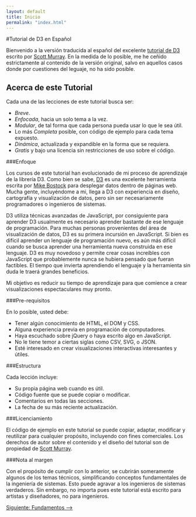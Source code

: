 ```yaml
---
layout: default
title: Inicio
permalink: "index.html"
---
```

#Tutorial de D3 en Español

Bienvenido a la versión traducida al español del excelente [tutorial de D3](http://alignedleft.com/tutorials/d3) escrito por [Scott Murray](http://alignedleft.com/). En la medida de lo posible, me he ceñido estrictamente al contenido de la versión original, salvo en aquellos casos donde por cuestiones del leguaje, no ha sido posible.

## Acerca de este Tutorial

Cada una de las lecciones de este tutorial busca ser:
  - _Breve_.
  - _Enfocada_, hacia un solo tema a la vez.
  - _Modular_, de tal forma que cada persona pueda usar lo que le sea útil.
  - Lo más _Completa_ posible, con código de ejemplo para cada tema expuesto.
  - _Dinámica_, actualizada y expandible en la forma que se requiera.
  - _Gratis_ y bajo una licencia sin restricciones de uso sobre el código.
  
###Enfoque
  
Los cursos de este tutorial han evolucionado de mi proceso de aprendizaje de la librería D3. Como bien se sabe, [D3](http://mbostock.github.com/d3/) es una excelente herramienta escrita por [Mike Bostock](http://bost.ocks.org/mike/) para desplegar datos dentro de páginas web. Mucha gente, incluyéndome a mi, llega a D3 con experiencia en diseño, cartografía y visualización de datos, pero sin ser necesariamente programadores o ingenieros de sistemas.
  
D3 utiliza técnicas avanzadas de JavaScript, por consiguiente para aprender D3 usualmente es necesario aprender bastante de ese lenguaje de programación. Para muchas personas provenientes del área de visualización de datos, D3 es su primera incursión en JavaScript. Si bien es difícil aprender un lenguaje de programación nuevo, es aún más difícil cuando se busca aprender una herramienta nueva construida en ese lenguaje. D3 es muy novedoso y permite crear cosas increíbles con JavaScript que probablemente nunca se hubiera pensado que fueran factibles. El tiempo que invierta aprendiendo el lenguaje y la herramienta sin duda le traerá grandes beneficios.

Mi objetivo es reducir su tiempo de aprendizaje para que comience a crear visualizaciones espectaculares muy pronto.


###Pre-requisitos
  
En lo posible, usted debe:
  
- Tener algún conocimiento de HTML, el DOM y CSS.
- Alguna experiencia previa en programación de computadores.
- Haya escuchado sobre jQuery o haya escrito algo en JavaScript.
- No le tiene temor a ciertas siglas como CSV, SVG, o JSON.
- Esté interesado en crear visualizaciones interactivas interesantes y útiles.
  
###Estructura
  
Cada lección incluye:
  
  - Su propia página web cuando es útil.
  - Código fuente que se puede copiar o modificar.
  - Comentarios en todas las secciones.
  - La fecha de su más reciente actualización.
  
###Licenciamiento
  
El código de ejemplo en este tutorial se puede copiar, adaptar, modificar y reutilizar para cualquier propósito, incluyendo con fines comerciales. Los derechos de autor sobre el contenido y el diseño del tutorial son de propiedad de [Scott Murray](http://alignedleft.com/about).
  
###Nota al margen
  
Con el propósito de cumplir con lo anterior,  se cubrirán someramente algunos de los temas técnicos, simplificando conceptos fundamentales de la ingeniería de sistemas. Esto puede agravar a los ingenieros de sistemas verdaderos. Sin embargo, no importa pues este tutorial está escrito para artistas y diseñadores, no para ingenieros.

[Siguiente: Fundamentos -->]({{site.url}}/fundamentos.html)

